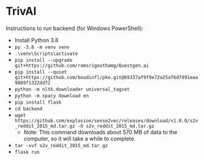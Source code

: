# TrivAI

Instructions to run backend (for Windows PowerShell):

- Install Python 3.8
- `py -3.8 -m venv venv`
- `.\venv\Scripts\activate`
- `pip install --upgrade git+https://github.com/ramsrigouthamg/Questgen.ai`
- `pip install --quiet git+https://github.com/boudinfl/pke.git@69337af9f9e72a25af6d7991eaa9869f1322dd72`
- `python -m nltk.downloader universal_tagset`
- `python -m spacy download en`
- `pip install flask`
- `cd backend`
- `wget https://github.com/explosion/sense2vec/releases/download/v1.0.0/s2v_reddit_2015_md.tar.gz -O s2v_reddit_2015_md.tar.gz`
  - Note: This command downloads about 570 MB of data to the computer, so it will take a while to complete.
- `tar -xvf s2v_reddit_2015_md.tar.gz`
- `flask run`
